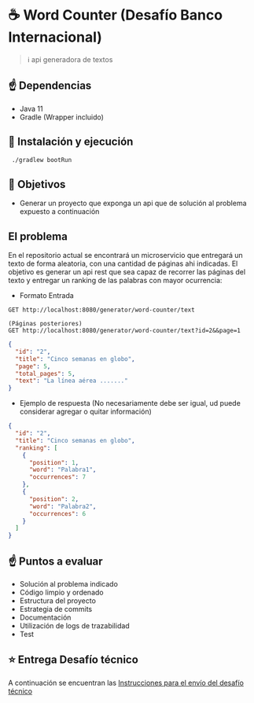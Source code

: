 # ☕️ Word Counter (Desafío Banco Internacional)

> ℹ️ api generadora de textos

## ☝️ Dependencias

* Java 11
* Gradle (Wrapper incluido)

## 🏁 Instalación y ejecución

```bash
 ./gradlew bootRun
```

## 🏁 Objetivos
* Generar un proyecto que exponga un api que de solución al problema expuesto a continuación

## El problema

En el repositorio actual se encontrará un microservicio que entregará un texto de forma aleatoria, con una cantidad de páginas ahi indicadas.
El objetivo es generar un api rest que sea capaz de recorrer las páginas del texto y entregar un ranking de las palabras
con mayor ocurrencia:

* Formato Entrada
```
GET http://localhost:8080/generator/word-counter/text

(Páginas posteriores)
GET http://localhost:8080/generator/word-counter/text?id=2&&page=1
```

```json
{
  "id": "2",
  "title": "Cinco semanas en globo",
  "page": 5,
  "total_pages": 5,
  "text": "La línea aérea ......."
}
```

* Ejemplo de respuesta (No necesariamente debe ser igual, ud puede considerar agregar o quitar información)

```json
{
  "id": "2",
  "title": "Cinco semanas en globo",
  "ranking": [
    {
      "position": 1,
      "word": "Palabra1",
      "occurrences": 7
    },
    {
      "position": 2,
      "word": "Palabra2",
      "occurrences": 6
    }
  ]
}
```

## ☝️ Puntos a evaluar

* Solución al problema indicado
* Código limpio y ordenado
* Estructura del proyecto
* Estrategia de commits
* Documentación
* Utilización de logs de trazabilidad
* Test

## ️⭐️ Entrega Desafío técnico

A continuación se encuentran las
[Instrucciones para el envío del desafío técnico](CONTRIBUTING.md)

